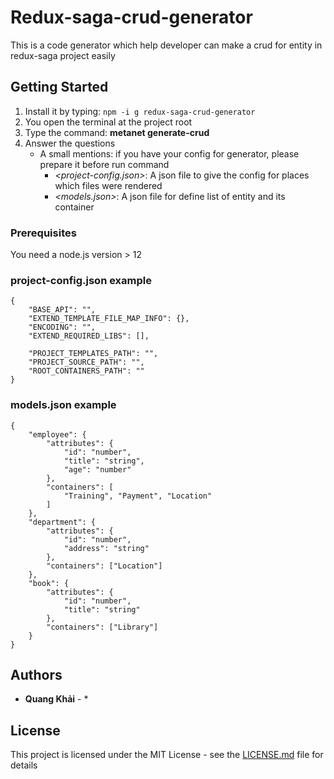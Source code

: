 # Redux-saga-crud-generator

This is a code generator which help developer can make a crud for entity in redux-saga project easily

## Getting Started

1. Install it by typing: ```npm -i g redux-saga-crud-generator```
2. You open the terminal at the project root
3. Type the command: **metanet generate-crud**
4. Answer the questions
   - A small mentions: if you have your config for generator, please prepare it before run command
     - *<project-config.json>*: A json file to give the config for places which files were rendered
     - *<models.json>*: A json file for define list of entity and its container

### Prerequisites

You need a node.js version > 12

### project-config.json example
```
{
    "BASE_API": "",
    "EXTEND_TEMPLATE_FILE_MAP_INFO": {},
    "ENCODING": "",
    "EXTEND_REQUIRED_LIBS": [],

    "PROJECT_TEMPLATES_PATH": "",
    "PROJECT_SOURCE_PATH": "",
    "ROOT_CONTAINERS_PATH": ""
}
```

### models.json example
```
{
    "employee": {
        "attributes": {
            "id": "number",
            "title": "string",
            "age": "number"
        },
        "containers": [
            "Training", "Payment", "Location"
        ]
    },
    "department": {
        "attributes": {
            "id": "number",
            "address": "string"
        },
        "containers": ["Location"]
    },
    "book": {
        "attributes": {
            "id": "number",
            "title": "string"
        },
        "containers": ["Library"]
    }
}
```

## Authors

* **Quang Khải** - *

## License

This project is licensed under the MIT License - see the [LICENSE.md](LICENSE.md) file for details
